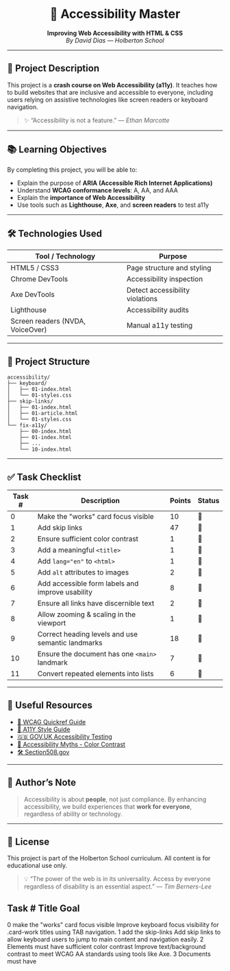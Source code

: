 <h1 align="center">🤩 Accessibility Master</h1>
<p align="center">
  <strong>Improving Web Accessibility with HTML & CSS</strong><br>
  <em>By David Dias — Holberton School</em>
</p>

---

## 🎯 Project Description

This project is a **crash course on Web Accessibility (a11y)**.
It teaches how to build websites that are inclusive and accessible to everyone, including users relying on assistive technologies like screen readers or keyboard navigation.

> ✨ “Accessibility is not a feature.” — *Ethan Marcotte*

---

## 📚 Learning Objectives

By completing this project, you will be able to:

* Explain the purpose of **ARIA (Accessible Rich Internet Applications)**
* Understand **WCAG conformance levels**: A, AA, and AAA
* Explain the **importance of Web Accessibility**
* Use tools such as **Lighthouse**, **Axe**, and **screen readers** to test a11y

---

## 🛠️ Technologies Used

| Tool / Technology                | Purpose                         |
| -------------------------------- | ------------------------------- |
| HTML5 / CSS3                     | Page structure and styling      |
| Chrome DevTools                  | Accessibility inspection        |
| Axe DevTools                     | Detect accessibility violations |
| Lighthouse                       | Accessibility audits            |
| Screen readers (NVDA, VoiceOver) | Manual a11y testing             |

---

## 📁 Project Structure

```text
accessibility/
├── keyboard/
│   ├── 01-index.html
│   └── 01-styles.css
├── skip-links/
│   ├── 01-index.html
│   ├── 01-article.html
│   └── 01-styles.css
└── fix-a11y/
    ├── 00-index.html
    ├── 01-index.html
    ├── ...
    └── 10-index.html
```

---

## ✅ Task Checklist

| Task # | Description                                       | Points | Status |
| ------ | ------------------------------------------------- | ------ | ------ |
| 0      | Make the "works" card focus visible               | 10     | 🔲     |
| 1      | Add skip links                                    | 47     | 🔲     |
| 2      | Ensure sufficient color contrast                  | 1      | 🔲     |
| 3      | Add a meaningful `<title>`                        | 1      | 🔲     |
| 4      | Add `lang="en"` to `<html>`                       | 1      | 🔲     |
| 5      | Add `alt` attributes to images                    | 2      | 🔲     |
| 6      | Add accessible form labels and improve usability  | 8      | 🔲     |
| 7      | Ensure all links have discernible text            | 2      | 🔲     |
| 8      | Allow zooming & scaling in the viewport           | 1      | 🔲     |
| 9      | Correct heading levels and use semantic landmarks | 18     | 🔲     |
| 10     | Ensure the document has one `<main>` landmark     | 7      | 🔲     |
| 11     | Convert repeated elements into lists              | 6      | 🔲     |



---

## 🔗 Useful Resources

* [📘 WCAG Quickref Guide](https://www.w3.org/WAI/WCAG21/quickref/)
* [🎨 A11Y Style Guide](https://a11y-style-guide.com/)
* [🇬🇧 GOV.UK Accessibility Testing](https://www.gov.uk/service-manual/technology/testing-with-assistive-technologies)
* [🧠 Accessibility Myths - Color Contrast](https://www.boia.org/blog/the-myths-of-color-contrast-accessibility)
* [🛠️ Section508.gov](https://www.section508.gov/)

---

## 💬 Author’s Note

> Accessibility is about **people**, not just compliance.
> By enhancing accessibility, we build experiences that **work for everyone**, regardless of ability or technology.

---

## 📄 License

This project is part of the Holberton School curriculum.
All content is for educational use only.

> 💡 “The power of the web is in its universality. Access by everyone regardless of disability is an essential aspect.”
> — *Tim Berners-Lee*


## Task #	Title	Goal
0	make the "works" card focus visible	Improve keyboard focus visibility for .card-work titles using TAB navigation.
1	add the skip-links	Add skip links to allow keyboard users to jump to main content and navigation easily.
2	Elements must have sufficient color contrast	Improve text/background contrast to meet WCAG AA standards using tools like Axe.
3	Documents must have <title>	Ensure every HTML document has a meaningful <title> tag for screen readers and browser navigation.
4	<html> element must have a lang attribute	Add lang="en" to the <html> tag to help assistive tech determine the language.
5	Images must have alternate text	Add alt attributes to all images for screen reader support (descriptive or empty if decorative).
6	Form elements must have labels	Provide accessible form inputs using <label> elements and aria-required.
7	Links must have discernible text	Ensure links (especially icons) have text or aria-label attributes for clarity.
8	Zooming and scaling must not be disabled	Allow users to zoom by removing user-scalable=no in meta viewport.
9	Heading levels and landmarks	Fix heading hierarchy (e.g. h1 → h2 → h3) and wrap content in appropriate landmarks like <main>.
10	Document must have one main landmark	Ensure the document uses at least one <main> element and properly structured <header>, <nav>, <section>, etc.
11	More than 2 elements become list	Convert visual groupings of elements into semantic lists (<ul>, <li>) for structure and navigation clarity.





## 📌 Task Overview
| Task # | Title                                        | Goal                                                                                         |
| ------ | -------------------------------------------- | -------------------------------------------------------------------------------------------- |
| 0      | make the "works" card focus visible          | Improve keyboard focus visibility for `.card-work` titles using TAB navigation.              |
| 1      | add the skip-links                           | Add skip links to allow keyboard users to jump to main content and navigation easily.        |
| 2      | Elements must have sufficient color contrast | Improve text/background contrast to meet WCAG AA standards using tools like Axe.             |
| 3      | Documents must have `<title>`                | Ensure every HTML document has a meaningful `<title>` tag for screen readers and navigation. |
| 4      | `<html>` element must have a lang attribute  | Add `lang="en"` to the `<html>` tag to help assistive tech determine the language.           |
| 5      | Images must have alternate text              | Add `alt` attributes to all images for screen reader support (descriptive or decorative).    |
| 6      | Form elements must have labels               | Provide accessible form inputs using `<label>` elements and `aria-required`.                 |
| 7      | Links must have discernible text             | Ensure links (especially icons) have text or `aria-label` attributes for clarity.            |
| 8      | Zooming and scaling must not be disabled     | Allow users to zoom by removing `user-scalable=no` in the meta viewport.                     |
| 9      | Heading levels and landmarks                 | Fix heading hierarchy (e.g. `h1 → h2 → h3`) and use appropriate landmarks like `<main>`.     |
| 10     | Document must have one main landmark         | Ensure the document uses at least one `<main>` element and proper `<header>`, `<nav>`, etc.  |
| 11     | More than 2 elements become list             | Convert visual groupings into semantic lists (`<ul>`, `<li>`) for structure and clarity.     |
